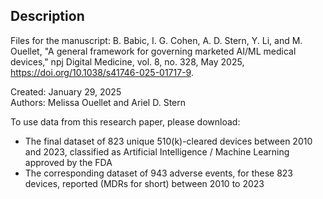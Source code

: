 ## Description
Files for the manuscript:
B. Babic, I. G. Cohen, A. D. Stern, Y. Li, and M. Ouellet, "A general framework for governing marketed AI/ML medical devices," npj Digital Medicine, vol. 8, no. 328, May 2025, https://doi.org/10.1038/s41746-025-01717-9.

Created: January 29, 2025  
Authors: Melissa Ouellet and Ariel D. Stern  
  
To use data from this research paper, please download:  
- The final dataset of 823 unique 510(k)-cleared devices between 2010 and 2023, classified as Artificial Intelligence / Machine Learning approved by the FDA  
- The corresponding dataset of 943 adverse events, for these 823 devices, reported (MDRs for short) between 2010 to 2023   
